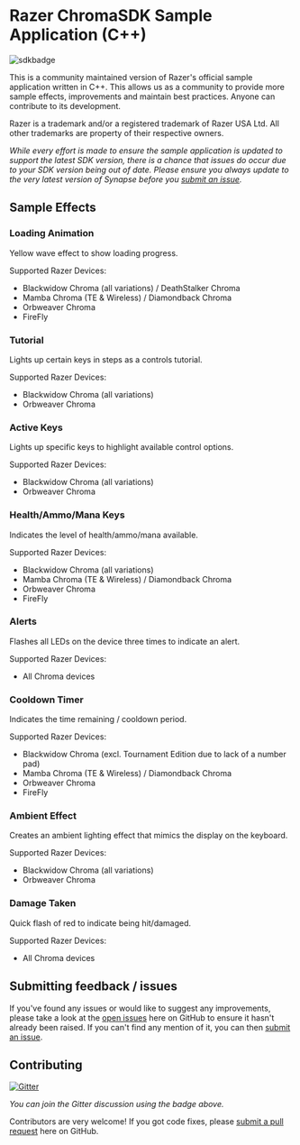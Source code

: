# Razer ChromaSDK Sample Application (C++)
![sdkbadge]

This is a community maintained version of Razer's official sample application written in C++. This allows us as a community to provide more sample effects, improvements and maintain best practices. Anyone can contribute to its development.

Razer is a trademark and/or a registered trademark of Razer USA Ltd.
All other trademarks are property of their respective owners.

*While every effort is made to ensure the sample application is updated to support the latest SDK version, there is a chance that issues do occur due to your SDK version being out of date. Please ensure you always update to the very latest version of Synapse before you [submit an issue][newissue].*

## Sample Effects

### Loading Animation
Yellow wave effect to show loading progress.

Supported Razer Devices:
* Blackwidow Chroma (all variations) / DeathStalker Chroma
* Mamba Chroma (TE & Wireless) / Diamondback Chroma
* Orbweaver Chroma
* FireFly 

### Tutorial
Lights up certain keys in steps as a controls tutorial.

Supported Razer Devices:
* Blackwidow Chroma (all variations)
* Orbweaver Chroma

### Active Keys
Lights up specific keys to highlight available control options.

Supported Razer Devices:
* Blackwidow Chroma (all variations)
* Orbweaver Chroma

### Health/Ammo/Mana Keys
Indicates the level of health/ammo/mana available.

Supported Razer Devices:
* Blackwidow Chroma (all variations)
* Mamba Chroma (TE & Wireless) / Diamondback Chroma
* Orbweaver Chroma
* FireFly 

### Alerts
Flashes all LEDs on the device three times to indicate an alert.

Supported Razer Devices:
* All Chroma devices

### Cooldown Timer
Indicates the time remaining / cooldown period.

Supported Razer Devices:
* Blackwidow Chroma (excl. Tournament Edition due to lack of a number pad)
* Mamba Chroma (TE & Wireless) / Diamondback Chroma
* Orbweaver Chroma
* FireFly

### Ambient Effect
Creates an ambient lighting effect that mimics the display on the keyboard.

Supported Razer Devices:
* Blackwidow Chroma (all variations)
* Orbweaver Chroma

### Damage Taken
Quick flash of red to indicate being hit/damaged.

Supported Razer Devices:
* All Chroma devices


## Submitting feedback / issues

If you've found any issues or would like to suggest any improvements, please take a look at the [open issues][openissues] here on GitHub to ensure it hasn't already been raised. If you can't find any mention of it, you can then [submit an issue][newissue].

## Contributing

[![Gitter][gitterbadge]][gitter]

*You can join the Gitter discussion using the badge above.*

Contributors are very welcome! If you got code fixes, please [submit a pull request][newpull] here on GitHub.

[newpull]: ../../pull/new/develop
[newissue]: ../../issues/new
[openissues]: ../../issues

[gitter]: https://gitter.im/ChromaSchool/OfficialSample?utm_source=badge&utm_medium=badge&utm_campaign=pr-badge
[gitterbadge]: https://badges.gitter.im/Join%20Chat.svg
[sdkbadge]: https://img.shields.io/badge/Chroma%20SDK-1.4.1-brightgreen.svg
